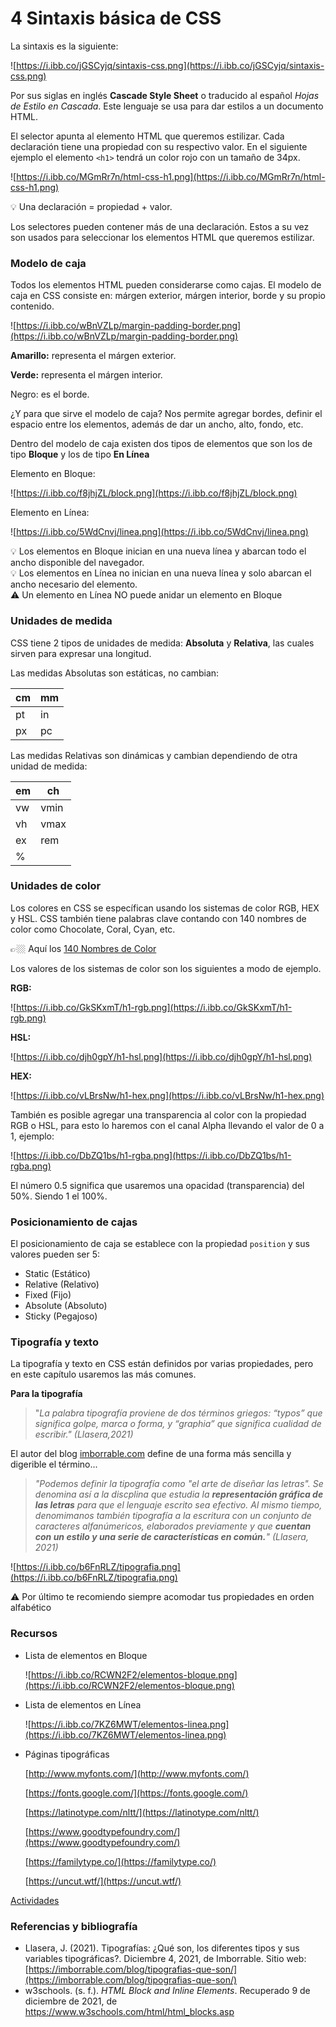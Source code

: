 # 4 Sintaxis básica de CSS

La sintaxis es la siguiente:

![https://i.ibb.co/jGSCyjq/sintaxis-css.png](https://i.ibb.co/jGSCyjq/sintaxis-css.png)

Por sus siglas en inglés **Cascade Style Sheet** o traducido al español *Hojas de Estilo en Cascada*. Este lenguaje se usa para dar estilos a un documento HTML.

El selector apunta al elemento HTML que queremos estilizar. Cada declaración tiene una propiedad con su respectivo valor. En el siguiente ejemplo el elemento `<h1>` tendrá un color rojo con un tamaño de 34px.

![https://i.ibb.co/MGmRr7n/html-css-h1.png](https://i.ibb.co/MGmRr7n/html-css-h1.png)

<aside>
💡 Una declaración = propiedad + valor.

</aside>

Los selectores pueden contener más de una declaración. Estos a su vez son usados para seleccionar los elementos HTML que queremos estilizar.

### Modelo de caja

Todos los elementos HTML pueden considerarse como cajas. El modelo de caja en CSS consiste en: márgen exterior, márgen interior, borde y su propio contenido.

![https://i.ibb.co/wBnVZLp/margin-padding-border.png](https://i.ibb.co/wBnVZLp/margin-padding-border.png)

**Amarillo:** representa el márgen exterior.

**Verde:** representa el márgen interior.

Negro: es el borde.

¿Y para que sirve el modelo de caja? Nos permite agregar bordes, definir el espacio entre los elementos, además de dar un ancho, alto, fondo, etc.

Dentro del modelo de caja existen dos tipos de elementos que son los de tipo **Bloque** y los de tipo **En Línea**

Elemento en Bloque:

![https://i.ibb.co/f8jhjZL/block.png](https://i.ibb.co/f8jhjZL/block.png)

Elemento en Línea:

![https://i.ibb.co/5WdCnvj/linea.png](https://i.ibb.co/5WdCnvj/linea.png)

<aside>
💡 Los elementos en Bloque inician en una nueva línea y abarcan todo el ancho disponible del navegador.

</aside>

<aside>
💡 Los elementos en Línea no inician en una nueva línea y solo abarcan el ancho necesario del elemento.

</aside>

<aside>
⚠️ Un elemento en Línea NO puede anidar un elemento en Bloque

</aside>

### Unidades de medida

CSS tiene 2 tipos de unidades de medida: **Absoluta** y **Relativa**, las cuales sirven para expresar una longitud.

Las medidas Absolutas son estáticas, no cambian:

| cm | mm |
| --- | --- |
| pt | in |
| px | pc |

Las medidas Relativas son dinámicas y cambian dependiendo de otra unidad de medida:

| em | ch |
| --- | --- |
| vw | vmin |
| vh | vmax |
| ex | rem |
| % |  |

### Unidades de color

Los colores en CSS se específican usando los sistemas de color RGB, HEX y HSL. CSS también tiene palabras clave contando con 140 nombres de color como Chocolate, Coral, Cyan, etc.

👉🏼 Aquí los [140 Nombres de Color](https://www.w3schools.com/colors/colors_names.asp)

Los valores de los sistemas de color son los siguientes a modo de ejemplo.

**RGB:**

![https://i.ibb.co/GkSKxmT/h1-rgb.png](https://i.ibb.co/GkSKxmT/h1-rgb.png)

**HSL:**

![https://i.ibb.co/djh0gpY/h1-hsl.png](https://i.ibb.co/djh0gpY/h1-hsl.png)

**HEX:**

![https://i.ibb.co/vLBrsNw/h1-hex.png](https://i.ibb.co/vLBrsNw/h1-hex.png)

También es posible agregar una transparencia al color con la propiedad RGB o HSL, para esto lo haremos con el canal Alpha llevando el valor de 0 a 1, ejemplo:

![https://i.ibb.co/DbZQ1bs/h1-rgba.png](https://i.ibb.co/DbZQ1bs/h1-rgba.png)

El número 0.5 significa que usaremos una opacidad (transparencia) del 50%. Siendo 1 el 100%.

### Posicionamiento de cajas

El posicionamiento de caja se establece con la propiedad `position` y sus valores pueden ser 5:

- Static (Estático)
- Relative (Relativo)
- Fixed (Fijo)
- Absolute (Absoluto)
- Sticky (Pegajoso)

### Tipografía y texto

La tipografía y texto en CSS están definidos por varias propiedades, pero en este capítulo usaremos las más comunes.

**Para la tipografía**

> "*La palabra tipografía proviene de dos términos griegos: “typos” que significa golpe, marca o forma, y “graphia” que significa cualidad de escribir." (Llasera,2021)*
> 

El autor del blog [imborrable.com](http://imborrable.com) define de una forma más sencilla y digerible el término...

> *"Podemos definir la tipografía como "el arte de diseñar las letras". Se denomina así a la discplina que estudia la **representación gráfica de las letras** para que el lenguaje escrito sea efectivo. Al mismo tiempo, denomimanos también tipografía a la escritura con un conjunto de caracteres alfanúmericos, elaborados previamente y que **cuentan con un estilo y una serie de características en común.**" (Llasera, 2021)*
> 

![https://i.ibb.co/b6FnRLZ/tipografia.png](https://i.ibb.co/b6FnRLZ/tipografia.png)

<aside>
⚠️ Por último te recomiendo siempre acomodar tus propiedades en orden alfabético

</aside>

### **Recursos**

- Lista de elementos en Bloque
    
    ![https://i.ibb.co/RCWN2F2/elementos-bloque.png](https://i.ibb.co/RCWN2F2/elementos-bloque.png)
    
- Lista de elementos en Línea
    
    ![https://i.ibb.co/7KZ6MWT/elementos-linea.png](https://i.ibb.co/7KZ6MWT/elementos-linea.png)
    
- Páginas tipográficas
    
    [http://www.myfonts.com/](http://www.myfonts.com/)
    
    [https://fonts.google.com/](https://fonts.google.com/)
    
    [https://latinotype.com/nltt/](https://latinotype.com/nltt/)
    
    [https://www.goodtypefoundry.com/](https://www.goodtypefoundry.com/)
    
    [https://familytype.co/](https://familytype.co/)
    
    [https://uncut.wtf/](https://uncut.wtf/)
    

[Actividades](https://gist.github.com/Alfredprofe/710ce34d503f205eeea7456162748589)

### Referencias y bibliografía

- Llasera, J. (2021). Tipografías: ¿Qué son, los diferentes tipos y sus variables tipográficas?. Diciembre 4, 2021, de Imborrable. Sitio web: [https://imborrable.com/blog/tipografias-que-son/](https://imborrable.com/blog/tipografias-que-son/)
- w3schools. (s. f.). *HTML Block and Inline Elements*. Recuperado 9 de diciembre de 2021, de https://www.w3schools.com/html/html_blocks.asp
